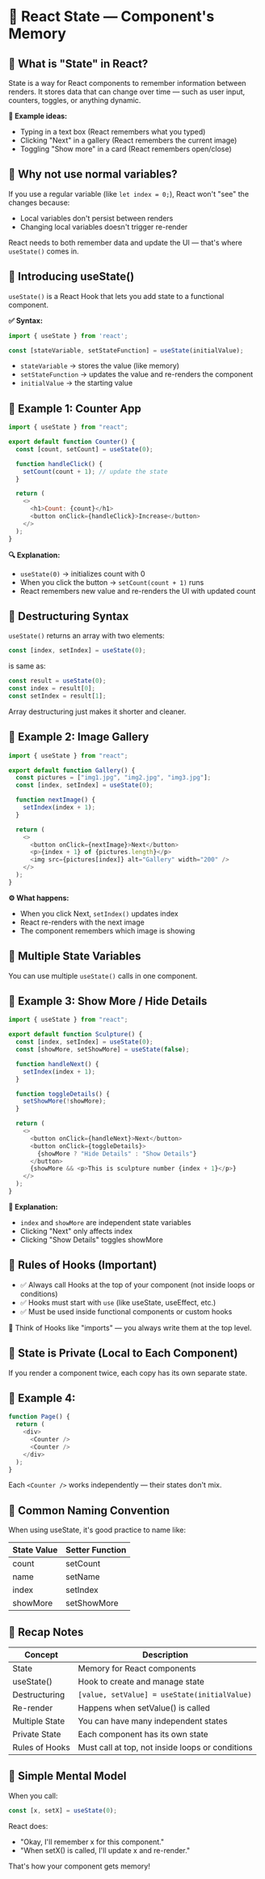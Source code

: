 # 🧠 React State — Component's Memory

## 🔹 What is "State" in React?

State is a way for React components to remember information between renders. It stores data that can change over time — such as user input, counters, toggles, or anything dynamic.

**💬 Example ideas:**
- Typing in a text box (React remembers what you typed)
- Clicking "Next" in a gallery (React remembers the current image)
- Toggling "Show more" in a card (React remembers open/close)

## 🔹 Why not use normal variables?

If you use a regular variable (like `let index = 0;`), React won't "see" the changes because:
- Local variables don't persist between renders
- Changing local variables doesn't trigger re-render

React needs to both remember data and update the UI — that's where `useState()` comes in.

## 🔹 Introducing useState()

`useState()` is a React Hook that lets you add state to a functional component.

**✅ Syntax:**
```javascript
import { useState } from 'react';

const [stateVariable, setStateFunction] = useState(initialValue);
```

- `stateVariable` → stores the value (like memory)
- `setStateFunction` → updates the value and re-renders the component
- `initialValue` → the starting value

## 🧩 Example 1: Counter App

```javascript
import { useState } from "react";

export default function Counter() {
  const [count, setCount] = useState(0);

  function handleClick() {
    setCount(count + 1); // update the state
  }

  return (
    <>
      <h1>Count: {count}</h1>
      <button onClick={handleClick}>Increase</button>
    </>
  );
}
```

**🔍 Explanation:**
- `useState(0)` → initializes count with 0
- When you click the button → `setCount(count + 1)` runs
- React remembers new value and re-renders the UI with updated count

## 🔹 Destructuring Syntax

`useState()` returns an array with two elements:

```javascript
const [index, setIndex] = useState(0);
```

is same as:

```javascript
const result = useState(0);
const index = result[0];
const setIndex = result[1];
```

Array destructuring just makes it shorter and cleaner.

## 🧩 Example 2: Image Gallery

```javascript
import { useState } from "react";

export default function Gallery() {
  const pictures = ["img1.jpg", "img2.jpg", "img3.jpg"];
  const [index, setIndex] = useState(0);

  function nextImage() {
    setIndex(index + 1);
  }

  return (
    <>
      <button onClick={nextImage}>Next</button>
      <p>{index + 1} of {pictures.length}</p>
      <img src={pictures[index]} alt="Gallery" width="200" />
    </>
  );
}
```

**⚙️ What happens:**
- When you click Next, `setIndex()` updates index
- React re-renders with the next image
- The component remembers which image is showing

## 🔹 Multiple State Variables

You can use multiple `useState()` calls in one component.

## 🧩 Example 3: Show More / Hide Details

```javascript
import { useState } from "react";

export default function Sculpture() {
  const [index, setIndex] = useState(0);
  const [showMore, setShowMore] = useState(false);

  function handleNext() {
    setIndex(index + 1);
  }

  function toggleDetails() {
    setShowMore(!showMore);
  }

  return (
    <>
      <button onClick={handleNext}>Next</button>
      <button onClick={toggleDetails}>
        {showMore ? "Hide Details" : "Show Details"}
      </button>
      {showMore && <p>This is sculpture number {index + 1}</p>}
    </>
  );
}
```

**📘 Explanation:**
- `index` and `showMore` are independent state variables
- Clicking "Next" only affects index
- Clicking "Show Details" toggles showMore

## 🔹 Rules of Hooks (Important)

- ✅ Always call Hooks at the top of your component (not inside loops or conditions)
- ✅ Hooks must start with `use` (like useState, useEffect, etc.)
- ✅ Must be used inside functional components or custom hooks

🧠 Think of Hooks like "imports" — you always write them at the top level.

## 🔹 State is Private (Local to Each Component)

If you render a component twice, each copy has its own separate state.

## 🧩 Example 4:

```javascript
function Page() {
  return (
    <div>
      <Counter />
      <Counter />
    </div>
  );
}
```

Each `<Counter />` works independently — their states don't mix.

## 🔹 Common Naming Convention

When using useState, it's good practice to name like:

| State Value | Setter Function |
|-------------|----------------|
| count | setCount |
| name | setName |
| index | setIndex |
| showMore | setShowMore |

## 🔹 Recap Notes

| Concept | Description |
|---------|-------------|
| State | Memory for React components |
| useState() | Hook to create and manage state |
| Destructuring | `[value, setValue] = useState(initialValue)` |
| Re-render | Happens when setValue() is called |
| Multiple State | You can have many independent states |
| Private State | Each component has its own state |
| Rules of Hooks | Must call at top, not inside loops or conditions |

## 🧠 Simple Mental Model

When you call:

```javascript
const [x, setX] = useState(0);
```

React does:
- "Okay, I'll remember x for this component."
- "When setX() is called, I'll update x and re-render."

That's how your component gets memory!
